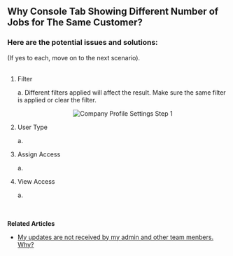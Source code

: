 ## Why Console Tab Showing Different Number of Jobs for The Same Customer?

### Here are the potential issues and solutions:
(If yes to each, move on to the next scenario).<br><br>

1. Filter<br>

   a. Different filters applied will affect the result. Make sure the same filter is applied or clear the filter.<br>

      <p align="center">
        <img src="img2/Company_Profile_Settings_Step_1.png" alt="Company Profile Settings Step 1">
      </p>
    
2. User Type<br>
  
   a. 
     
3. Assign Access<br>

   a. 

4. View Access<br>

   a. 
<br><br><br>

**Related Articles**<br>
- [My updates are not received by my admin and other team menbers. Why?](Updates_Not_Received_by_Team_Members.md)
